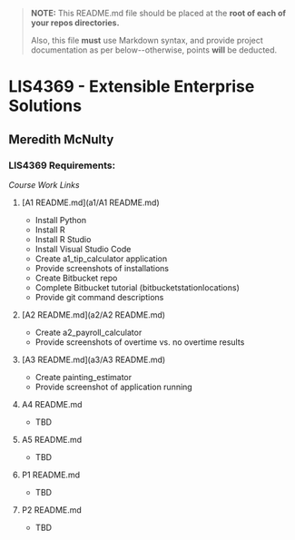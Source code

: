 > **NOTE:** This README.md file should be placed at the **root of each of your repos directories.**
>
>Also, this file **must** use Markdown syntax, and provide project documentation as per below--otherwise, points **will** be deducted.
>

# LIS4369 - Extensible Enterprise Solutions

## Meredith McNulty

### LIS4369 Requirements:

*Course Work Links*

1. [A1 README.md](a1/A1 README.md)
	* Install Python
	* Install R
	* Install R Studio
	* Install Visual Studio Code
	* Create a1_tip_calculator application
	* Provide screenshots of installations
	* Create Bitbucket repo
	* Complete Bitbucket tutorial (bitbucketstationlocations)
	* Provide git command descriptions

2. [A2 README.md](a2/A2 README.md)
	* Create a2_payroll_calculator
	* Provide screenshots of overtime vs. no overtime results
	
3. [A3 README.md](a3/A3 README.md)
	* Create painting_estimator
	* Provide screenshot of application running

4. A4 README.md
	* TBD

5. A5 README.md	
	* TBD

6. P1 README.md	
	* TBD

7. P2 README.md	
	* TBD

